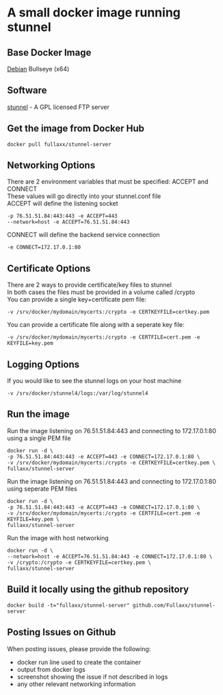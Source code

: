 # A small docker image running stunnel

## Base Docker Image
[Debian](https://hub.docker.com/_/debian) Bullseye (x64)

## Software
[stunnel](https://www.stunnel.org/) - A GPL licensed FTP server

## Get the image from Docker Hub
```
docker pull fullaxx/stunnel-server
```

## Networking Options
There are 2 environment variables that must be specified: ACCEPT and CONNECT \
These values will go directly into your stunnel.conf file \
ACCEPT will define the listening socket
```
-p 76.51.51.84:443:443 -e ACCEPT=443
--network=host -e ACCEPT=76.51.51.84:443
```
CONNECT will define the backend service connection
```
-e CONNECT=172.17.0.1:80
```

## Certificate Options
There are 2 ways to provide certificate/key files to stunnel \
In both cases the files must be provided in a volume called /crypto \
You can provide a single key+certificate pem file:
```
-v /srv/docker/mydomain/mycerts:/crypto -e CERTKEYFILE=certkey.pem
```
You can provide a certificate file along with a seperate key file:
```
-v /srv/docker/mydomain/mycerts:/crypto -e CERTFILE=cert.pem -e KEYFILE=key.pem
```

## Logging Options
If you would like to see the stunnel logs on your host machine
```
-v /srv/docker/stunnel4/logs:/var/log/stunnel4
```

## Run the image
Run the image listening on 76.51.51.84:443 and connecting to 172.17.0.1:80 using a single PEM file
```
docker run -d \
-p 76.51.51.84:443:443 -e ACCEPT=443 -e CONNECT=172.17.0.1:80 \
-v /srv/docker/mydomain/mycerts:/crypto -e CERTKEYFILE=certkey.pem \
fullaxx/stunnel-server
```
Run the image listening on 76.51.51.84:443 and connecting to 172.17.0.1:80 using seperate PEM files
```
docker run -d \
-p 76.51.51.84:443:443 -e ACCEPT=443 -e CONNECT=172.17.0.1:80 \
-v /srv/docker/mydomain/mycerts:/crypto -e CERTFILE=cert.pem -e KEYFILE=key.pem \
fullaxx/stunnel-server
```
Run the image with host networking
```
docker run -d \
--network=host -e ACCEPT=76.51.51.84:443 -e CONNECT=172.17.0.1:80 \
-v /crypto:/crypto -e CERTKEYFILE=certkey.pem \
fullaxx/stunnel-server
```

## Build it locally using the github repository
```
docker build -t="fullaxx/stunnel-server" github.com/Fullaxx/stunnel-server
```

## Posting Issues on Github
When posting issues, please provide the following:
* docker run line used to create the container
* output from docker logs
* screenshot showing the issue if not described in logs
* any other relevant networking information

